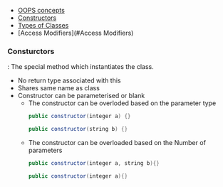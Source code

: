 
- [OOPS concepts](#OOPsConcept)
- [Constructors](#Consturctors)
- [Types of Classes](#ClassTypes)
- [Access Modifiers](#Access Modifiers)

### Consturctors
  :  The special method which instantiates the class.

* No return type associated with this
* Shares same name as class
* Constructor can be parameterised or blank
	+ The constructor can be overloded based on the parameter type
		```java
		public constructor(integer a) {}

		public constructor(string b) {}
		```
	+ The constructor can be overloaded based on the Number of parameters
		```java
		public constructor(integer a, string b){}
		
		public constructor(integer a){}
		```

